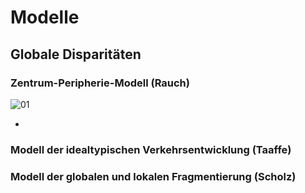# Modelle

## Globale Disparitäten

### Zentrum-Peripherie-Modell (Rauch)
![01](https://i.imgur.com/jrIviOw.jpg)

- 

### Modell der idealtypischen Verkehrsentwicklung (Taaffe)

### Modell der globalen und lokalen Fragmentierung (Scholz)
<!--stackedit_data:
eyJoaXN0b3J5IjpbMTY1NTkwOTA0NywzNDU3MTc1NjZdfQ==
-->